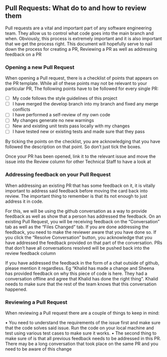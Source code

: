 ## Pull Requests: What do to and how to review them

Pull requests are a vital and important part of any software engineering team. They allow us to control what code goes into the main branch and when. Obviously, this process is extremely important and it is also important that we get the process right. This document will hopefully serve to nail down the process for creating a PR, Reviewing a PR as well as addressing feedback on a PR

### Opening a new Pull Request

When opening a Pull request, there is a checklist of points that appears on the PR template. While all of these points may not be relevant to your particular PR, The following points have to be followed for every single PR:

- [ ] My code follows the style guidelines of this project
- [ ] I have merged the develop branch into my branch and fixed any merge conflicts
- [ ] I have performed a self-review of my own code
- [ ] My changes generate no new warnings
- [ ] New and existing unit tests pass locally with my changes
- [ ] I have tested new or existing tests and made sure that they pass

By ticking the points on the checklist, you are acknowledging that you have followed the description on that point. So don’t just tick the boxes.

Once your PR has been opened, link it to the relevant issue and move the issue into the Review column for other Technical Staff to have a look at

### Addressing feedback on your Pull Request

When addressing an existing PR that has some feedback on it, it is vitally important to address said feedback before moving the card back into review. The important thing to remember is that its not enough to just address it in code.

For this, we will be using the github conversation as a way to provide feedback as well as show that a person has addressed the feedback. On an existing Pull Request, you will be receiving feedback on the “Conversation” tab as well as the “Files Changed” tab. If you are done addressing the feedback, you need to make the reviewer aware that you have done so. If you click the “Resolve Conversation” button, you acknowledge that you have addressed the feedback provided on that part of the conversation. PRs that don’t have all conversations resolved will be pushed back into the review feedback column

If you have addressed the feedback in the form of a chat outside of github, please mention it regardless. Eg “Khalid has made a change and Sheena has provided feedback on why this piece of code is here. They had a conversation offline and agree that Khalid has done the right thing". Khalid needs to make sure that the rest of the team knows that this conversation happened.

### Reviewing a Pull Request

When reviewing a Pull request there are a couple of things to keep in mind:

• You need to understand the requirements of the issue first and make sure that the code solves said issue. Run the code on your local machine and test using various test cases to make sure it works.
• The second thing to make sure of is that all previous feedback needs to be addressed in this PR. There may be a long conversation that took place on the same PR and you need to be aware of this change

